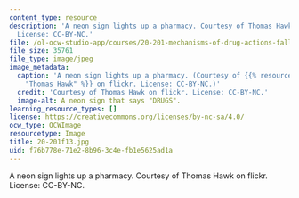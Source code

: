 ```yaml
---
content_type: resource
description: 'A neon sign lights up a pharmacy. Courtesy of Thomas Hawk on flickr.
  License: CC-BY-NC.'
file: /ol-ocw-studio-app/courses/20-201-mechanisms-of-drug-actions-fall-2013/f76b778e71e28b963c4efb1e5625ad1a_20-201f13.jpg
file_size: 35761
file_type: image/jpeg
image_metadata:
  caption: 'A neon sign lights up a pharmacy. (Courtesy of {{% resource_link "2d8d68b0-fc12-4eae-aeb9-deb07e8d7cc4"
    "Thomas Hawk" %}} on flickr. License: CC-BY-NC.)'
  credit: 'Courtesy of Thomas Hawk on flickr. License: CC-BY-NC.'
  image-alt: A neon sign that says "DRUGS".
learning_resource_types: []
license: https://creativecommons.org/licenses/by-nc-sa/4.0/
ocw_type: OCWImage
resourcetype: Image
title: 20-201f13.jpg
uid: f76b778e-71e2-8b96-3c4e-fb1e5625ad1a
---
```

A neon sign lights up a pharmacy. Courtesy of Thomas Hawk on flickr. License: CC-BY-NC.